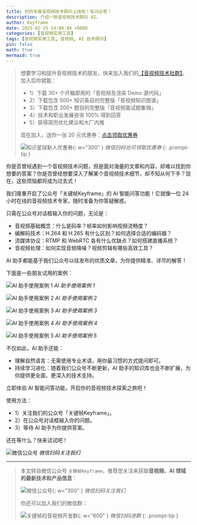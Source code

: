 ```yaml
---
title: 你的专属音视频技术顾问上线啦！有问必答！
description: 介绍一款音视频技术顾问 AI。
author: Keyframe
date: 2025-02-25 14:08:08 +0800
categories: [音视频实用工具]
tags: [音视频实用工具, 音视频, AI 技术顾问]
pin: false
math: true
mermaid: true
---
```


>想要学习和提升音视频技术的朋友，快来加入我们的<a href="https://t.zsxq.com/jRprT" target="_blank" rel="noopener noreferrer">【音视频技术社群】</a>，加入后你就能：
>
>- 1）下载 30+ 个开箱即用的「音视频及渲染 Demo 源代码」
>- 2）下载包含 500+ 知识条目的完整版「音视频知识图谱」
>- 3）下载包含 200+ 题目的完整版「音视频面试题集锦」
>- 4）技术和职业发展咨询 100% 得到回答
>- 5）获得简历优化建议和大厂内推
>  
>现在加入，送你一张 20 元优惠券：<a href="https://t.zsxq.com/jRprT" target="_blank" rel="noopener noreferrer">点击领取优惠券</a>
>
>![知识星球新人优惠券](assets/img/keyframe-zsxq-coupon.png){: w="300" }
>_微信扫码也可领取优惠券_
{: .prompt-tip }

你是否曾经遇到一个音视频技术问题，但是面对海量的文章和内容，却难以找到你想要的答案？你是否曾经想要深入了解某个音视频技术细节，却不知从何下手？现在，这些烦恼都将成为过去式！

我们隆重开启了公众号「关键帧Keyframe」的 AI 智能问答功能！它就像一位 24 小时在线的音视频技术专家，随时准备为你答疑解惑。

只需在公众号对话框输入你的问题，无论是：

- 音视频基础概念：什么是码率？帧率如何影响视频流畅度？
- 编解码技术：H.264 和 H.265 有什么区别？如何选择合适的编码器？
- 流媒体协议：RTMP 和 WebRTC 各有什么优缺点？如何搭建直播系统？
- 音视频处理：如何实现音频降噪？视频剪辑有哪些高效工具？

AI 助手都能基于我们公众号以往发布的优质文章，为你提供精准、详尽的解答！

下面是一些朋友试用的案例：

![AI 助手使用案例 1](assets/resource/av-tool/ai-qa-1.png)
_AI 助手使用案例 1_

![AI 助手使用案例 2](assets/resource/av-tool/ai-qa-2.png)
_AI 助手使用案例 2_

![AI 助手使用案例 3](assets/resource/av-tool/ai-qa-3.png)
_AI 助手使用案例 3_

![AI 助手使用案例 4](assets/resource/av-tool/ai-qa-4.png)
_AI 助手使用案例 4_

![AI 助手使用案例 5](assets/resource/av-tool/ai-qa-5.png)
_AI 助手使用案例 5_


不仅如此，AI 助手还能：

- 理解自然语言：无需使用专业术语，用你最习惯的方式提问即可。
- 持续学习进化：随着我们公众号不断更新，AI 助手的知识库也会不断扩展，为你提供更全面、更深入的技术支持。

立即体验 AI 智能问答功能，开启你的音视频技术探索之旅吧！

使用方法：

- 1）关注我们的公众号「关键帧Keyframe」。
- 2）在公众号对话框输入你的问题。
- 3）等待 AI 助手为你提供答案。

还在等什么？快来试试吧！

![微信公众号](assets/img/keyframe-mp.jpg)
_微信扫码关注我们_



---

> 本文转自微信公众号 `关键帧Keyframe`，推荐您关注来获取**音视频、AI 领域的最新技术和产品信息**：
>
>![微信公众号](assets/img/keyframe-mp.jpg){: w="300" }
>_微信扫码关注我们_
>
>你还可以加入我们的微信群：
>
>![关键帧的音视频开发群](assets/img/av-wechat-group.jpg){: w="600" }
>_微信扫码进群_
{: .prompt-tip }

